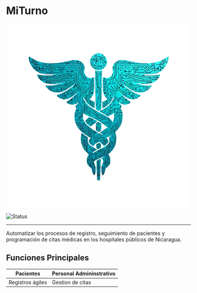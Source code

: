 # MiTurno

<p align = "center">
  <img
  src = "img/logoMI.png"
  alt = "logo"/>
</p>

![Status](https://img.shields.io/badge/status-in--development-blue) 

***

Automatizar los procesos de registro, seguimiento de pacientes y programación de citas médicas en los hospitales públicos de Nicaragua.

## Funciones Principales
|Pacientes|Personal Admininstrativo|
|---|---|
|Registros ágiles|Gestion de citas|

